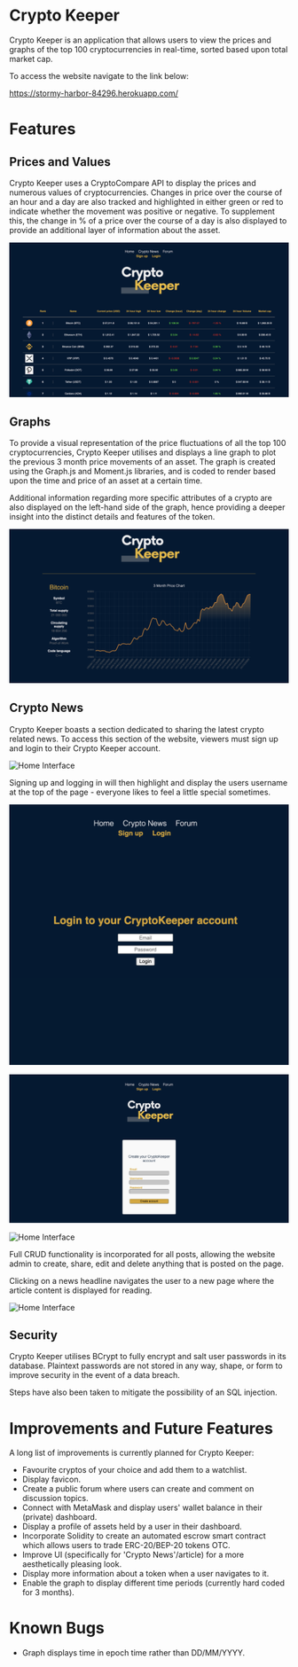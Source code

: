 # Crypto Keeper
Crypto Keeper is an application that allows users to view the prices and graphs of the top 100 cryptocurrencies in real-time, sorted based upon total market cap.

To access the website navigate to the link below:

https://stormy-harbor-84296.herokuapp.com/

# Features

## Prices and Values
Crypto Keeper uses a CryptoCompare API to display the prices and numerous values of cryptocurrencies. Changes in price over the course of an hour and a day are also tracked and highlighted in either green or red to indicate whether the movement was positive or negative. To supplement this, the change in % of a price over the course of a day is also displayed to provide an additional layer of information about the asset.

![Home Interface](https://github.com/jtabba/CryptoKeeper/blob/main/public/documentation/home.png)

## Graphs
To provide a visual representation of the price fluctuations of all the top 100 cryptocurrencies, Crypto Keeper utilises and displays a line graph to plot the previous 3 month price movements of an asset. The graph is created using the Graph.js and Moment.js libraries, and is coded to render based upon the time and price of an asset at a certain time.

Additional information regarding more specific attributes of a crypto are also displayed on the left-hand side of the graph, hence providing a deeper insight into the distinct details and features of the token.

![Home Interface](https://github.com/jtabba/CryptoKeeper/blob/main/public/documentation/graph.png)

## Crypto News

Crypto Keeper boasts a section dedicated to sharing the latest crypto related news. To access this section of the website, viewers must sign up and login to their Crypto Keeper account.

![Home Interface](https://github.com/jtabba/CryptoKeeper/blob/main/public/documentation/news.jpg)

Signing up and logging in will then highlight and display the users username at the top of the page - everyone likes to feel a little special sometimes.

![Home Interface](https://github.com/jtabba/CryptoKeeper/blob/main/public/documentation/login.png)

![Home Interface](https://github.com/jtabba/CryptoKeeper/blob/main/public/documentation/signup.png)

![Home Interface](https://github.com/jtabba/CryptoKeeper/blob/main/public/documentation/loggedin.jpg)

Full CRUD functionality is incorporated for all posts, allowing the website admin to create, share, edit and delete anything that is posted on the page.


Clicking on a news headline navigates the user to a new page where the article content is displayed for reading.

![Home Interface](https://github.com/jtabba/CryptoKeeper/blob/main/public/documentation/article.jpg)

## Security

Crypto Keeper utilises BCrypt to fully encrypt and salt user passwords in its database. Plaintext passwords are not stored in any way, shape, or form to improve security in the event of a data breach.

Steps have also been taken to mitigate the possibility of an SQL injection.

# Improvements and Future Features

A long list of improvements is currently planned for Crypto Keeper:

- Favourite cryptos of your choice and add them to a watchlist.
- Display favicon.
- Create a public forum where users can create and comment on discussion topics.
- Connect with MetaMask and display users' wallet balance in their (private) dashboard.
- Display a profile of assets held by a user in their dashboard.
- Incorporate Solidity to create an automated escrow smart contract which allows users to trade ERC-20/BEP-20 tokens OTC.
- Improve UI (specifically for 'Crypto News'/article) for a more aesthetically pleasing look.
- Display more information about a token when a user navigates to it.
- Enable the graph to display different time periods (currently hard coded for 3 months).

# Known Bugs
- Graph displays time in epoch time rather than DD/MM/YYYY.



